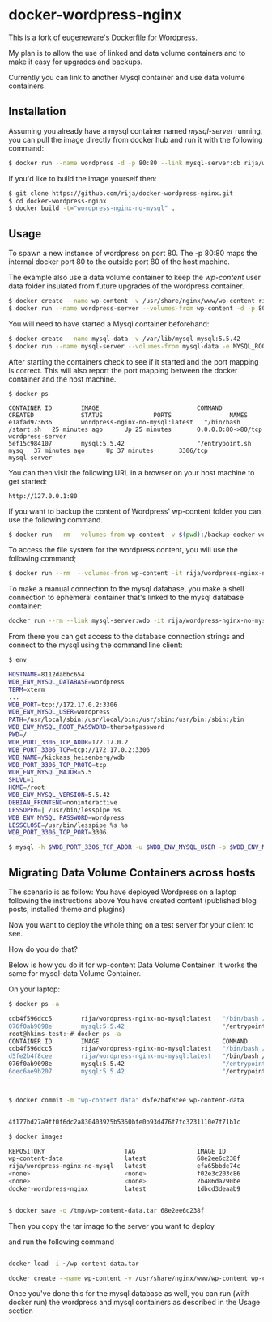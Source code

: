 # docker-wordpress-nginx


This is a fork of [eugeneware's Dockerfile for Wordpress](https://github.com/eugeneware/docker-wordpress-nginx).

My plan is to allow the use of linked and data volume containers and to make it easy for upgrades and backups.

Currently you can link to another Mysql container and use data volume containers.


## Installation

Assuming you already have a mysql container named *mysql-server* running, you can pull the image directly from docker hub and run it with the following command:

```bash
$ docker run --name wordpress -d -p 80:80 --link mysql-server:db rija/wordpress-nginx-no-mysql

```

If you'd like to build the image yourself then:

```bash
$ git clone https://github.com/rija/docker-wordpress-nginx.git
$ cd docker-wordpress-nginx
$ docker build -t="wordpress-nginx-no-mysql" .
```

## Usage

To spawn a new instance of wordpress on port 80.  The -p 80:80 maps the internal docker port 80 to the outside port 80 of the host machine.

The example also use a data volume container to keep the *wp-content* user data folder insulated from future upgrades of the wordpress container.

```bash
$ docker create --name wp-content -v /usr/share/nginx/www/wp-content rija/wordpress-nginx-no-mysql
$ docker run --name wordpress-server --volumes-from wp-content -d -p 80:80 --link mysql-server:db rija/wordpress-nginx-no-mysql
```

You will need to have started a Mysql container beforehand:

```bash
$ docker create --name mysql-data -v /var/lib/mysql mysql:5.5.42
$ docker run --name mysql-server --volumes-from mysql-data -e MYSQL_ROOT_PASSWORD=<root password> -e MYSQL_DATABASE=wordpress -e MYSQL_USER=<user name> -e MYSQL_PASSWORD=<user password> -d mysql:5.5.42
```


After starting the containers check to see if it started and the port mapping is correct.  This will also report the port mapping between the docker container and the host machine.

```
$ docker ps

CONTAINER ID        IMAGE                           COMMAND                CREATED             STATUS              PORTS                NAMES
e1afad973636        wordpress-nginx-no-mysql:latest   "/bin/bash /start.sh   25 minutes ago      Up 25 minutes       0.0.0.0:80->80/tcp   wordpress-server    
5ef15c984107        mysql:5.5.42                    "/entrypoint.sh mysq   37 minutes ago      Up 37 minutes       3306/tcp             mysql-server        

```

You can then visit the following URL in a browser on your host machine to get started:

```
http://127.0.0.1:80
```

If you want to backup the content of Wordpress' wp-content folder you can use the following command.

```bash
$ docker run --rm --volumes-from wp-content -v $(pwd):/backup docker-wordpress-nginx tar cvf /backup/backup.tar /usr/share/nginx/www/wp-content
```

To access the file system for the wordpress content, you will use the following command;

```bash
$ docker run --rm  --volumes-from wp-content -it rija/wordpress-nginx-no-mysql  /bin/bash
```

To make a manual connection to the mysql database, you make a shell connection to ephemeral container that's linked to the mysql database container:

```bash
docker run --rm --link mysql-server:wdb -it rija/wordpress-nginx-no-mysql  bash
```

From there you can get access to the database connection strings and connect to the mysql using the command line client:

```bash
$ env

HOSTNAME=8112dabbc654
WDB_ENV_MYSQL_DATABASE=wordpress
TERM=xterm
...
WDB_PORT=tcp://172.17.0.2:3306
WDB_ENV_MYSQL_USER=wordpress
PATH=/usr/local/sbin:/usr/local/bin:/usr/sbin:/usr/bin:/sbin:/bin
WDB_ENV_MYSQL_ROOT_PASSWORD=therootpassword
PWD=/
WDB_PORT_3306_TCP_ADDR=172.17.0.2
WDB_PORT_3306_TCP=tcp://172.17.0.2:3306
WDB_NAME=/kickass_heisenberg/wdb
WDB_PORT_3306_TCP_PROTO=tcp
WDB_ENV_MYSQL_MAJOR=5.5
SHLVL=1
HOME=/root
WDB_ENV_MYSQL_VERSION=5.5.42
DEBIAN_FRONTEND=noninteractive
LESSOPEN=| /usr/bin/lesspipe %s
WDB_ENV_MYSQL_PASSWORD=wordpress
LESSCLOSE=/usr/bin/lesspipe %s %s
WDB_PORT_3306_TCP_PORT=3306

$ mysql -h $WDB_PORT_3306_TCP_ADDR -u $WDB_ENV_MYSQL_USER -p $WDB_ENV_MYSQL_DATABASE

```


## Migrating Data Volume Containers across hosts

The scenario is as follow:
You have deployed Wordpress on a laptop following the instructions above
You have created content (published blog posts, installed theme and plugins)

Now you want to deploy the whole thing on a test server for your client to see.


How do you do that?

Below is how you do it for wp-content Data Volume Container. It works the same for mysql-data Volume Container. 

On your laptop:

```bash
$ docker ps -a

cdb4f596dcc5        rija/wordpress-nginx-no-mysql:latest   "/bin/bash /start.sh   2 days ago          Up 2 days           0.0.0.0:80->80/tcp   wordpress-server    
076f0ab9098e        mysql:5.5.42                           "/entrypoint.sh mysq   2 weeks ago         Up 2 days           3306/tcp             mysql-server        
root@hkims-test:~# docker ps -a
CONTAINER ID        IMAGE                                  COMMAND                CREATED             STATUS                     PORTS                NAMES
cdb4f596dcc5        rija/wordpress-nginx-no-mysql:latest   "/bin/bash /start.sh   2 days ago          Up 2 days                  0.0.0.0:80->80/tcp   wordpress-server         
d5fe2b4f8cee        rija/wordpress-nginx-no-mysql:latest   "/bin/bash /start.sh   2 weeks ago                                                         wp-content               
076f0ab9098e        mysql:5.5.42                           "/entrypoint.sh mysq   2 weeks ago         Up 2 days                  3306/tcp             mysql-server             
6dec6ae9b207        mysql:5.5.42                           "/entrypoint.sh mysq   2 weeks ago                                                         mysql-data               



$ docker commit -m "wp-content data" d5fe2b4f8cee wp-content-data


4f177bd27a9ff0f6dc2a830403925b5360bfe0b93d476f7fc3231110e7f71b1c

$ docker images

REPOSITORY                      TAG                 IMAGE ID            CREATED             VIRTUAL SIZE
wp-content-data                 latest              68e2ee6c238f        4 seconds ago       521.1 MB
rija/wordpress-nginx-no-mysql   latest              efa65bbde74c        2 weeks ago         521.1 MB
<none>                          <none>              f02e3c203c86        2 weeks ago         521 MB
<none>                          <none>              2b486da790be        2 weeks ago         521.1 MB
docker-wordpress-nginx          latest              1dbcd3deaab9        2 weeks ago         521 MB


$ docker save -o /tmp/wp-content-data.tar 68e2ee6c238f

```

Then you copy the tar image to the server you want to deploy 

and run the following command

```bash

docker load -i ~/wp-content-data.tar

docker create --name wp-content -v /usr/share/nginx/www/wp-content wp-content-data


```

Once you've done this for the mysql database as well, you can run (with docker run) the wordpress and mysql containers as described in the Usage section
